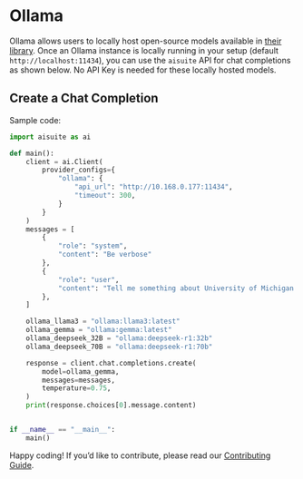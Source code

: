 # Ollama

Ollama allows users to locally host open-source models available in [their library](https://ollama.com/library). 
Once an Ollama instance is locally running in your setup (default `http://localhost:11434`), you can use the `aisuite` API for chat completions as shown below.
No API Key is needed for these locally hosted models.

## Create a Chat Completion

Sample code:
```python
import aisuite as ai

def main():
    client = ai.Client(
        provider_configs={
            "ollama": {
                "api_url": "http://10.168.0.177:11434",
                "timeout": 300,
            }
        }
    )
    messages = [
        {
            "role": "system", 
            "content": "Be verbose"
        },
        {
            "role": "user", 
            "content": "Tell me something about University of Michigan's CSE department."
        },
    ]

    ollama_llama3 = "ollama:llama3:latest"
    ollama_gemma = "ollama:gemma:latest"
    ollama_deepseek_32B = "ollama:deepseek-r1:32b"
    ollama_deepseek_70B = "ollama:deepseek-r1:70b"

    response = client.chat.completions.create(
        model=ollama_gemma, 
        messages=messages, 
        temperature=0.75,
    )
    print(response.choices[0].message.content)


if __name__ == "__main__":
    main()
```

Happy coding! If you’d like to contribute, please read our [Contributing Guide](CONTRIBUTING.md).
